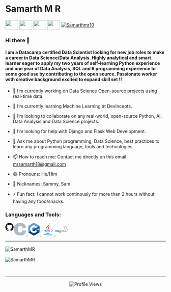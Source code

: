 # Samarth M R

<!--
[![linkedin](https://github.com/SamarthMR/SamarthMR/assets/image/linkedin.PNG)](https://www.linkedin.com/in/samarthmr)&nbsp;&nbsp;&nbsp;&nbsp;&nbsp;&nbsp;&nbsp;[![github](https://github.com/SamarthMR/SamarthMR/assets/image/github.png)](https://github.com/SamarthMR)&nbsp;&nbsp;&nbsp;&nbsp;&nbsp;&nbsp;&nbsp;[![twitter](https://github.com/SamarthMR/SamarthMR/assets/image/twitter.PNG)](https://twitter.com/Samarthmr10)&nbsp;&nbsp;&nbsp;&nbsp;&nbsp;&nbsp;&nbsp;[![mail](https://github.com/SamarthMR/SamarthMR/assets/image/gmail.PNG)](mailto:mrsamarth18@gmail.com)
-->

<p align="left">
<a href="https://www.linkedin.com/in/samarthmr/" target="blank"><img align="center" src="https://cdn.jsdelivr.net/npm/simple-icons@3.0.1/icons/linkedin.svg" height="30" width="40" /></a>
<a href="https://www.instagram.com/samarthmr10" target="blank"><img align="center" src="https://cdn.jsdelivr.net/npm/simple-icons@3.0.1/icons/instagram.svg" height="30" width="40" /></a>
<a href="https://www.hackerrank.com/mrsamarth18" target="blank"><img align="center" src="https://cdn.jsdelivr.net/npm/simple-icons@3.0.1/icons/hackerrank.svg" height="30" width="40" /></a>
<a href="https://github.com/SamarthMR" target="blank"><img align="center" src="https://cdn.jsdelivr.net/npm/simple-icons@3.0.1/icons/github.svg" height="30" width="40" /></a>
<a href="https://twitter.com/Samarthmr10" target="blank"><img align="center" src="https://cdn.jsdelivr.net/npm/simple-icons@3.0.1/icons/twitter.svg" alt="Samarthmr10" height="30" width="40" /></a>
</p>

### Hi there 👋
#### I am a Datacamp certified Data Scientist looking for new job roles to make a career in Data Science/Data Analysis. Highly analytical and smart learner eager to apply my two years of self-learning Python experience and one year of Data Analysis, SQL and R programming experience to some good use by contributing to the open source. Passionate worker with creative background excited to expand skill set !!


- 🔭 I’m currently working on Data Science Open-source projects using real-time data.

- 🌱 I’m currently learning Machine Learning at DevIncepts.

- 👯 I’m looking to collaborate on any real-world, open-source Python, AI, Data Analysis and Data Science projects.

- 🤔 I’m looking for help with Django and Flask Web Development.

- 💬 Ask me about Python programming, Data Science, best practices to learn any programming language, tools and technologies.

- 📫 How to reach me: Contact me directly on this email
                      mrsamarth18@gmail.com

- 😄 Pronouns: He/Him

- 👋 Nicknames: Sammy, Sam

- ⚡ Fun fact: I cannot work continously for more than 2 hours without having any food/snacks.

<h3 align="left">Languages and Tools:</h3>
<p align="left"> 
  <a href="https://www.cprogramming.com/" target="_blank">
    <img src="https://raw.githubusercontent.com/devicons/devicon/master/icons/c/c-original.svg" alt="c" width="40px" height="40px"/> </a> 
  <a href="https://www.w3schools.com/cpp/" target="_blank"> <img src="https://raw.githubusercontent.com/devicons/devicon/master/icons/cplusplus/cplusplus-original.svg" alt="cplusplus" width="40" height="40"/> </a> 
  <a href="https://github.com/" target="_blank">
    <img align="left" alt="GitHub" width="26px" src="https://raw.githubusercontent.com/github/explore/78df643247d429f6cc873026c0622819ad797942/topics/github/github.png" /> </a> 
  <a href="https://www.java.com" target="_blank"> 
    <img src="https://raw.githubusercontent.com/devicons/devicon/master/icons/java/java-original.svg" alt="java" width="40" height="40"/> </a>
  <a href="https://www.mysql.com/" target="_blank"> 
    <img src="https://raw.githubusercontent.com/devicons/devicon/master/icons/mysql/mysql-original-wordmark.svg" alt="mysql" width="40" height="40"/> </a>
</p>
<hr>
<p>
  <img align="center" src="https://github-readme-stats.vercel.app/api/top-langs?username=SamarthMR&show_icons=true&locale=en&layout=compact&theme=tokyonight" alt="SamarthMR" />
</p>

<p>
  <img align="center" src="https://github-readme-stats.vercel.app/api?username=SamarthMR&theme=tokyonight&show_icons=true&locale=en" alt="SamarthMR" />
</p>
<br>
<hr>
<div align="center">

<p align="center"> <img src="https://komarev.com/ghpvc/?username=SanarthMR&label=Views&color=blue&style=plastic" alt="Profile Views" /> </p>

